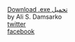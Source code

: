 <section class="page-header">
<a href="https://github.com/alidoom2010/unblockDoom/releases/download/v2.0.0.0/UnblockDoom.exe" class="btn">Download .exe تحميل</a>
<br />
by Ali S. Damsarko
<br />
<a href="https://twitter.com/alidoom2010" class="btn">twitter</a>
<br />
<a href="https://www.facebook.com/alidoom2010" class="btn">facebook</a>
</section>
